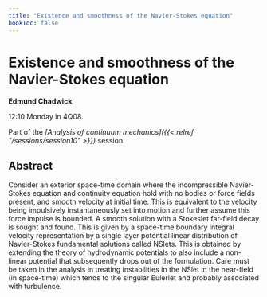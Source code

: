 ```yaml
---
title: "Existence and smoothness of the Navier-Stokes equation"
bookToc: false
---
```


# Existence and smoothness of the Navier-Stokes equation

**Edmund Chadwick**

12:10 Monday in 4Q08.

Part of the *[Analysis of continuum mechanics]({{< relref "/sessions/session10" >}})* session.

## Abstract

Consider an exterior space-time domain where the incompressible Navier-Stokes equation and continuity equation hold with no bodies or force fields present, and smooth velocity at initial time. This is equivalent to the velocity being impulsively  instantaneously set into motion and further assume this force impulse is bounded. A smooth solution with a Stokeslet far-field decay is sought and found. This is given by a space-time boundary integral velocity representation by a single layer potential linear distribution of Navier-Stokes fundamental solutions called NSlets. This is obtained by extending the theory of hydrodynamic potentials to also include a non-linear potential that subsequently drops out of the formulation. Care must be taken in the analysis in treating instabilities in the NSlet in the near-field (in space-time) which tends to the singular Eulerlet and probably associated with turbulence.


